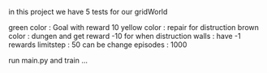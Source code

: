 in this project we have 5 tests for our gridWorld 

green color : Goal with reward 10
yellow color : repair for distruction 
brown color : dungen and get reward -10 for when distruction
walls : have -1 rewards
limitstep : 50 can be change
episodes : 1000


run main.py and train ...